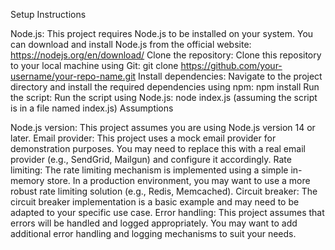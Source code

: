Setup Instructions

Node.js: This project requires Node.js to be installed on your system. You can download and install Node.js from the official website: https://nodejs.org/en/download/
Clone the repository: Clone this repository to your local machine using Git: git clone https://github.com/your-username/your-repo-name.git
Install dependencies: Navigate to the project directory and install the required dependencies using npm: npm install
Run the script: Run the script using Node.js: node index.js (assuming the script is in a file named index.js)
Assumptions

Node.js version: This project assumes you are using Node.js version 14 or later.
Email provider: This project uses a mock email provider for demonstration purposes. You may need to replace this with a real email provider (e.g., SendGrid, Mailgun) and configure it accordingly.
Rate limiting: The rate limiting mechanism is implemented using a simple in-memory store. In a production environment, you may want to use a more robust rate limiting solution (e.g., Redis, Memcached).
Circuit breaker: The circuit breaker implementation is a basic example and may need to be adapted to your specific use case.
Error handling: This project assumes that errors will be handled and logged appropriately. You may want to add additional error handling and logging mechanisms to suit your needs.
